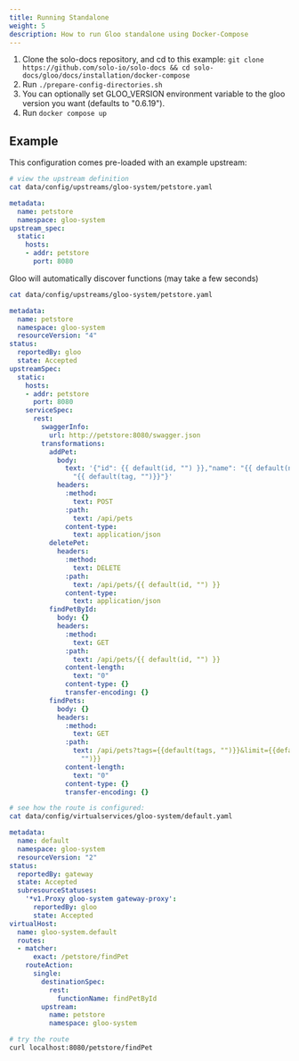 ```yaml
---
title: Running Standalone
weight: 5
description: How to run Gloo standalone using Docker-Compose
---
```


1. Clone the solo-docs repository, and cd to this example: `git clone https://github.com/solo-io/solo-docs && cd solo-docs/gloo/docs/installation/docker-compose`
1. Run `./prepare-config-directories.sh`
1. You can optionally set GLOO_VERSION environment variable to the gloo version you want (defaults to "0.6.19").
1. Run `docker compose up`

## Example

This configuration comes pre-loaded with an example upstream:

```bash
# view the upstream definition
cat data/config/upstreams/gloo-system/petstore.yaml
```

```yaml
metadata:
  name: petstore
  namespace: gloo-system
upstream_spec:
  static:
    hosts:
    - addr: petstore
      port: 8080
```

Gloo will automatically discover functions (may take a few seconds)

```bash
cat data/config/upstreams/gloo-system/petstore.yaml
```

```yaml
metadata:
  name: petstore
  namespace: gloo-system
  resourceVersion: "4"
status:
  reportedBy: gloo
  state: Accepted
upstreamSpec:
  static:
    hosts:
    - addr: petstore
      port: 8080
    serviceSpec:
      rest:
        swaggerInfo:
          url: http://petstore:8080/swagger.json
        transformations:
          addPet:
            body:
              text: '{"id": {{ default(id, "") }},"name": "{{ default(name, "")}}","tag":
                "{{ default(tag, "")}}"}'
            headers:
              :method:
                text: POST
              :path:
                text: /api/pets
              content-type:
                text: application/json
          deletePet:
            headers:
              :method:
                text: DELETE
              :path:
                text: /api/pets/{{ default(id, "") }}
              content-type:
                text: application/json
          findPetById:
            body: {}
            headers:
              :method:
                text: GET
              :path:
                text: /api/pets/{{ default(id, "") }}
              content-length:
                text: "0"
              content-type: {}
              transfer-encoding: {}
          findPets:
            body: {}
            headers:
              :method:
                text: GET
              :path:
                text: /api/pets?tags={{default(tags, "")}}&limit={{default(limit,
                  "")}}
              content-length:
                text: "0"
              content-type: {}
              transfer-encoding: {}
```

```bash
# see how the route is configured:
cat data/config/virtualservices/gloo-system/default.yaml
```

```yaml
metadata:
  name: default
  namespace: gloo-system
  resourceVersion: "2"
status:
  reportedBy: gateway
  state: Accepted
  subresourceStatuses:
    '*v1.Proxy gloo-system gateway-proxy':
      reportedBy: gloo
      state: Accepted
virtualHost:
  name: gloo-system.default
  routes:
  - matcher:
      exact: /petstore/findPet
    routeAction:
      single:
        destinationSpec:
          rest:
            functionName: findPetById
        upstream:
          name: petstore
          namespace: gloo-system
```

```bash
# try the route
curl localhost:8080/petstore/findPet
```